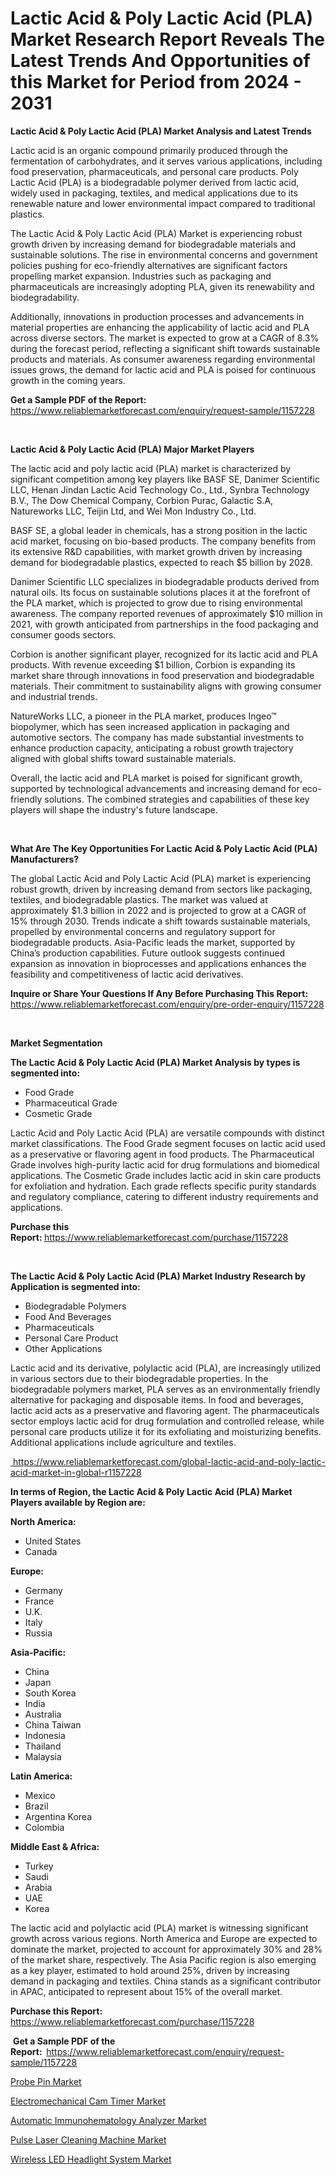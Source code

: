 <p><h1>Lactic Acid & Poly Lactic Acid (PLA) Market Research Report Reveals The Latest Trends And Opportunities of this Market for Period from 2024 - 2031</h1></p><p><strong>Lactic Acid & Poly Lactic Acid (PLA) Market Analysis and Latest Trends</strong></p>
<p><p>Lactic acid is an organic compound primarily produced through the fermentation of carbohydrates, and it serves various applications, including food preservation, pharmaceuticals, and personal care products. Poly Lactic Acid (PLA) is a biodegradable polymer derived from lactic acid, widely used in packaging, textiles, and medical applications due to its renewable nature and lower environmental impact compared to traditional plastics.</p><p>The Lactic Acid & Poly Lactic Acid (PLA) Market is experiencing robust growth driven by increasing demand for biodegradable materials and sustainable solutions. The rise in environmental concerns and government policies pushing for eco-friendly alternatives are significant factors propelling market expansion. Industries such as packaging and pharmaceuticals are increasingly adopting PLA, given its renewability and biodegradability.</p><p>Additionally, innovations in production processes and advancements in material properties are enhancing the applicability of lactic acid and PLA across diverse sectors. The market is expected to grow at a CAGR of 8.3% during the forecast period, reflecting a significant shift towards sustainable products and materials. As consumer awareness regarding environmental issues grows, the demand for lactic acid and PLA is poised for continuous growth in the coming years.</p></p>
<p><strong>Get a Sample PDF of the Report:&nbsp;</strong> <a href="https://www.reliablemarketforecast.com/enquiry/request-sample/1157228?utm_campaign=1842&utm_medium=2&utm_source=Github&utm_content=ia&utm_term=05122024&utm_id=lactic-acid-poly-lactic-acid-pla">https://www.reliablemarketforecast.com/enquiry/request-sample/1157228</a></p>
<p>&nbsp;</p>
<p><strong>Lactic Acid & Poly Lactic Acid (PLA) Major Market Players</strong></p>
<p><p>The lactic acid and poly lactic acid (PLA) market is characterized by significant competition among key players like BASF SE, Danimer Scientific LLC, Henan Jindan Lactic Acid Technology Co., Ltd., Synbra Technology B.V., The Dow Chemical Company, Corbion Purac, Galactic S.A, Natureworks LLC, Teijin Ltd, and Wei Mon Industry Co., Ltd.</p><p>BASF SE, a global leader in chemicals, has a strong position in the lactic acid market, focusing on bio-based products. The company benefits from its extensive R&D capabilities, with market growth driven by increasing demand for biodegradable plastics, expected to reach $5 billion by 2028.</p><p>Danimer Scientific LLC specializes in biodegradable products derived from natural oils. Its focus on sustainable solutions places it at the forefront of the PLA market, which is projected to grow due to rising environmental awareness. The company reported revenues of approximately $10 million in 2021, with growth anticipated from partnerships in the food packaging and consumer goods sectors.</p><p>Corbion is another significant player, recognized for its lactic acid and PLA products. With revenue exceeding $1 billion, Corbion is expanding its market share through innovations in food preservation and biodegradable materials. Their commitment to sustainability aligns with growing consumer and industrial trends.</p><p>NatureWorks LLC, a pioneer in the PLA market, produces Ingeo™ biopolymer, which has seen increased application in packaging and automotive sectors. The company has made substantial investments to enhance production capacity, anticipating a robust growth trajectory aligned with global shifts toward sustainable materials.</p><p>Overall, the lactic acid and PLA market is poised for significant growth, supported by technological advancements and increasing demand for eco-friendly solutions. The combined strategies and capabilities of these key players will shape the industry's future landscape.</p></p>
<p>&nbsp;</p>
<p><strong>What Are The Key Opportunities For Lactic Acid & Poly Lactic Acid (PLA) Manufacturers?</strong></p>
<p><p>The global Lactic Acid and Poly Lactic Acid (PLA) market is experiencing robust growth, driven by increasing demand from sectors like packaging, textiles, and biodegradable plastics. The market was valued at approximately $1.3 billion in 2022 and is projected to grow at a CAGR of 15% through 2030. Trends indicate a shift towards sustainable materials, propelled by environmental concerns and regulatory support for biodegradable products. Asia-Pacific leads the market, supported by China’s production capabilities. Future outlook suggests continued expansion as innovation in bioprocesses and applications enhances the feasibility and competitiveness of lactic acid derivatives.</p></p>
<p><strong>Inquire or Share Your Questions If Any Before Purchasing This Report:</strong> <a href="https://www.reliablemarketforecast.com/enquiry/pre-order-enquiry/1157228?utm_campaign=1842&utm_medium=2&utm_source=Github&utm_content=ia&utm_term=05122024&utm_id=lactic-acid-poly-lactic-acid-pla">https://www.reliablemarketforecast.com/enquiry/pre-order-enquiry/1157228</a></p>
<p>&nbsp;</p>
<p><strong>Market Segmentation</strong></p>
<p><strong>The Lactic Acid & Poly Lactic Acid (PLA) Market Analysis by types is segmented into:</strong></p>
<p><ul><li>Food Grade</li><li>Pharmaceutical Grade</li><li>Cosmetic Grade</li></ul></p>
<p><p>Lactic Acid and Poly Lactic Acid (PLA) are versatile compounds with distinct market classifications. The Food Grade segment focuses on lactic acid used as a preservative or flavoring agent in food products. The Pharmaceutical Grade involves high-purity lactic acid for drug formulations and biomedical applications. The Cosmetic Grade includes lactic acid in skin care products for exfoliation and hydration. Each grade reflects specific purity standards and regulatory compliance, catering to different industry requirements and applications.</p></p>
<p><strong>Purchase this Report:&nbsp;</strong><a href="https://www.reliablemarketforecast.com/purchase/1157228?utm_campaign=1842&utm_medium=2&utm_source=Github&utm_content=ia&utm_term=05122024&utm_id=lactic-acid-poly-lactic-acid-pla">https://www.reliablemarketforecast.com/purchase/1157228</a></p>
<p>&nbsp;</p>
<p><strong>The Lactic Acid & Poly Lactic Acid (PLA) Market Industry Research by Application is segmented into:</strong></p>
<p><ul><li>Biodegradable Polymers</li><li>Food And Beverages</li><li>Pharmaceuticals</li><li>Personal Care Product</li><li>Other Applications</li></ul></p>
<p><p>Lactic acid and its derivative, polylactic acid (PLA), are increasingly utilized in various sectors due to their biodegradable properties. In the biodegradable polymers market, PLA serves as an environmentally friendly alternative for packaging and disposable items. In food and beverages, lactic acid acts as a preservative and flavoring agent. The pharmaceuticals sector employs lactic acid for drug formulation and controlled release, while personal care products utilize it for its exfoliating and moisturizing benefits. Additional applications include agriculture and textiles.</p></p>
<p><a href="https://www.reliablemarketforecast.com/global-lactic-acid-and-poly-lactic-acid-market-in-global-r1157228?utm_campaign=1842&utm_medium=2&utm_source=Github&utm_content=ia&utm_term=05122024&utm_id=lactic-acid-poly-lactic-acid-pla">&nbsp;https://www.reliablemarketforecast.com/global-lactic-acid-and-poly-lactic-acid-market-in-global-r1157228</a></p>
<p><strong>In terms of Region, the Lactic Acid & Poly Lactic Acid (PLA) Market Players available by Region are:</strong></p>
<p>
    <p> <strong> North America: </strong>
        <ul>
            <li>United States</li>
            <li>Canada</li>
        </ul>
        </p> 
    <p> <strong> Europe: </strong>
        <ul>
            <li>Germany</li>
            <li>France</li>
            <li>U.K.</li>
            <li>Italy</li>
            <li>Russia</li>
        </ul>
        </p> 
    <p> <strong> Asia-Pacific: </strong>
        <ul>
            <li>China</li>
            <li>Japan</li>
            <li>South Korea</li>
            <li>India</li>
            <li>Australia</li>
            <li>China Taiwan</li>
            <li>Indonesia</li>
            <li>Thailand</li>
            <li>Malaysia</li>
        </ul>
        </p> 
    <p> <strong> Latin America: </strong>
        <ul>
            <li>Mexico</li>
            <li>Brazil</li>
            <li>Argentina Korea</li>
            <li>Colombia</li>
        </ul>
        </p> 
    <p> <strong> Middle East & Africa: </strong>
        <ul>
            <li>Turkey</li>
            <li>Saudi</li>
            <li>Arabia</li>
            <li>UAE</li>
            <li>Korea</li>
        </ul>
    </p>
    </p>
<p><p>The lactic acid and polylactic acid (PLA) market is witnessing significant growth across various regions. North America and Europe are expected to dominate the market, projected to account for approximately 30% and 28% of the market share, respectively. The Asia Pacific region is also emerging as a key player, estimated to hold around 25%, driven by increasing demand in packaging and textiles. China stands as a significant contributor in APAC, anticipated to represent about 15% of the overall market.</p></p>
<p><strong>Purchase this Report: </strong><a href="https://www.reliablemarketforecast.com/purchase/1157228?utm_campaign=1842&utm_medium=2&utm_source=Github&utm_content=ia&utm_term=05122024&utm_id=lactic-acid-poly-lactic-acid-pla">https://www.reliablemarketforecast.com/purchase/1157228</a></p>
<p>&nbsp;<strong>Get a Sample PDF of the Report:&nbsp;&nbsp;</strong><a href="https://www.reliablemarketforecast.com/enquiry/request-sample/1157228?utm_campaign=1842&utm_medium=2&utm_source=Github&utm_content=ia&utm_term=05122024&utm_id=lactic-acid-poly-lactic-acid-pla">https://www.reliablemarketforecast.com/enquiry/request-sample/1157228</a></p>
<p><strong></strong></p>
<p><p><a href="https://issuu.com/reportprime-2/docs/probe-pin-market-size-2030.pptx?utm_campaign=1842&utm_medium=2&utm_source=Github&utm_content=ia&utm_term=05122024&utm_id=lactic-acid-poly-lactic-acid-pla">Probe Pin Market</a></p><p><a href="https://www.linkedin.com/pulse/electromechanical-cam-timer-market-projected-significant-growth-wwfze?utm_campaign=1842&utm_medium=2&utm_source=Github&utm_content=ia&utm_term=05122024&utm_id=lactic-acid-poly-lactic-acid-pla">Electromechanical Cam Timer Market</a></p><p><a href="https://github.com/RoccoManning/Market-Research-Report-List-7/blob/main/automatic-immunohematology-analyzer-market.md?utm_campaign=1842&utm_medium=2&utm_source=Github&utm_content=ia&utm_term=05122024&utm_id=lactic-acid-poly-lactic-acid-pla">Automatic Immunohematology Analyzer Market</a></p><p><a href="https://www.linkedin.com/pulse/future-growth-pulse-laser-cleaning-machine-market-105-cagr-2024-taive?utm_campaign=1842&utm_medium=2&utm_source=Github&utm_content=ia&utm_term=05122024&utm_id=lactic-acid-poly-lactic-acid-pla">Pulse Laser Cleaning Machine Market</a></p><p><a href="https://issuu.com/reportprime-2/docs/wireless-led-headlight-system-market-size-2030.ppt?utm_campaign=1842&utm_medium=2&utm_source=Github&utm_content=ia&utm_term=05122024&utm_id=lactic-acid-poly-lactic-acid-pla">Wireless LED Headlight System Market</a></p></p>